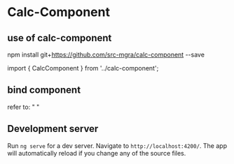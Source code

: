 # Calc-Component

## use of calc-component
npm install git+https://github.com/src-mgra/calc-component --save


import { CalcComponent } from '../calc-component';


## bind component
refer to: " <app-calc-component value=5 selCalc='circulararea'></app-calc-component> "



## Development server

Run `ng serve` for a dev server. Navigate to `http://localhost:4200/`. The app will automatically reload if you change any of the source files.


